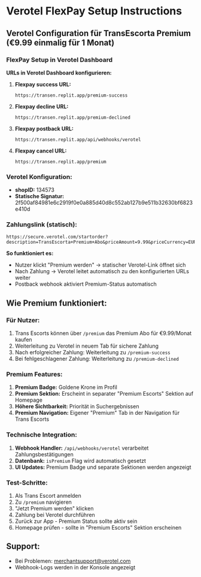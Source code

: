 # Verotel FlexPay Setup Instructions

## Verotel Configuration für TransEscorta Premium (€9.99 einmalig für 1 Monat)

### FlexPay Setup in Verotel Dashboard

**URLs in Verotel Dashboard konfigurieren:**

1. **Flexpay success URL:**
   ```
   https://transen.replit.app/premium-success
   ```

2. **Flexpay decline URL:**
   ```
   https://transen.replit.app/premium-declined
   ```

3. **Flexpay postback URL:**
   ```
   https://transen.replit.app/api/webhooks/verotel
   ```

4. **Flexpay cancel URL:**
   ```
   https://transen.replit.app/premium
   ```

### Verotel Konfiguration:
- **shopID:** 134573
- **Statische Signatur:** 2f500af84981e6c2919f0e0a885d40d8c552ab127b9e511b32630bf6823e410d

### Zahlungslink (statisch):
```
https://secure.verotel.com/startorder?description=TransEscorta+Premium+Abo&priceAmount=9.99&priceCurrency=EUR&shopID=134573&type=purchase&version=4&signature=2f500af84981e6c2919f0e0a885d40d8c552ab127b9e511b32630bf6823e410d
```

**So funktioniert es:**
- Nutzer klickt "Premium werden" → statischer Verotel-Link öffnet sich
- Nach Zahlung → Verotel leitet automatisch zu den konfigurierten URLs weiter  
- Postback webhook aktiviert Premium-Status automatisch

## Wie Premium funktioniert:

### Für Nutzer:
1. Trans Escorts können über `/premium` das Premium Abo für €9.99/Monat kaufen
2. Weiterleitung zu Verotel in neuem Tab für sichere Zahlung
3. Nach erfolgreicher Zahlung: Weiterleitung zu `/premium-success`
4. Bei fehlgeschlagener Zahlung: Weiterleitung zu `/premium-declined`

### Premium Features:
1. **Premium Badge:** Goldene Krone im Profil
2. **Premium Sektion:** Erscheint in separater "Premium Escorts" Sektion auf Homepage
3. **Höhere Sichtbarkeit:** Priorität in Suchergebnissen
4. **Premium Navigation:** Eigener "Premium" Tab in der Navigation für Trans Escorts

### Technische Integration:
1. **Webhook Handler:** `/api/webhooks/verotel` verarbeitet Zahlungsbestätigungen
2. **Datenbank:** `isPremium` Flag wird automatisch gesetzt
3. **UI Updates:** Premium Badge und separate Sektionen werden angezeigt

### Test-Schritte:
1. Als Trans Escort anmelden
2. Zu `/premium` navigieren  
3. "Jetzt Premium werden" klicken
4. Zahlung bei Verotel durchführen
5. Zurück zur App - Premium Status sollte aktiv sein
6. Homepage prüfen - sollte in "Premium Escorts" Sektion erscheinen

## Support:
- Bei Problemen: merchantsupport@verotel.com
- Webhook-Logs werden in der Konsole angezeigt
